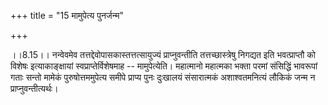 +++
title = "15 मामुपेत्य पुनर्जन्म"

+++
  
  
।।8.15।। नन्वेवमेव तत्तद्देवोपासकास्तत्तत्सायुज्यं प्राप्नुवन्तीति
तत्तच्छास्त्रेषु निगद्यत इति भवत्प्राप्तौ को विशेषः इत्याकाङ्क्षायां
स्वप्राप्तेर्विशेषमाह -- मामुपेत्येति। महात्मानो महात्मका भक्ता परमां
संसिद्धिं भावरूपां गताः सन्तो मामेकं पुरुषोत्तममुपेत्य समीपे प्राप्य
पुनः दुःखालयं संसारात्मकं अशाश्वतमनित्यं लौकिकं जन्म न
प्राप्नुवन्तीत्यर्थः।  
  
